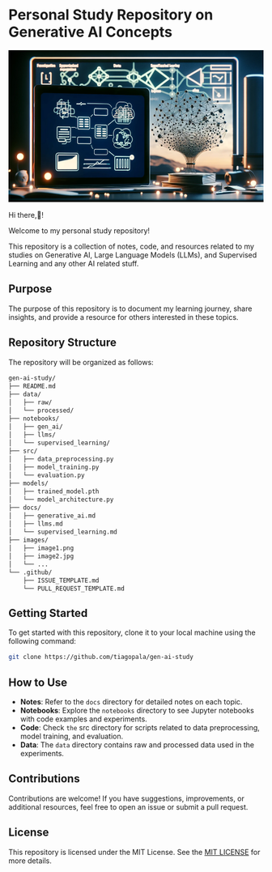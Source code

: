 # Personal Study Repository on Generative AI Concepts

<img src="images/gen_ai_readme_image.webp" alt="Gen AI Image" height="300">

Hi there,👋!

Welcome to my personal study repository!

This repository is a collection of notes, code, and resources related to my studies on Generative AI, Large Language Models (LLMs), and Supervised Learning and any other AI related stuff.

## Purpose
The purpose of this repository is to document my learning journey, share insights, and provide a resource for others interested in these topics.

## Repository Structure

The repository will be organized as follows:

```
gen-ai-study/
├── README.md
├── data/
│   ├── raw/
│   └── processed/
├── notebooks/
│   ├── gen_ai/
│   ├── llms/
│   └── supervised_learning/
├── src/
│   ├── data_preprocessing.py
│   ├── model_training.py
│   └── evaluation.py
├── models/
│   ├── trained_model.pth
│   └── model_architecture.py
├── docs/
│   ├── generative_ai.md
│   ├── llms.md
│   └── supervised_learning.md
├── images/
│   ├── image1.png
│   ├── image2.jpg
│   └── ...
└── .github/
    ├── ISSUE_TEMPLATE.md
    └── PULL_REQUEST_TEMPLATE.md
```

## Getting Started
To get started with this repository, clone it to your local machine using the following command:

```bash
git clone https://github.com/tiagopala/gen-ai-study
```

## How to Use
- **Notes**: Refer to the `docs` directory for detailed notes on each topic.
- **Notebooks**: Explore the `notebooks` directory to see Jupyter notebooks with code examples and experiments.
- **Code**: Check `the` src directory for scripts related to data preprocessing, model training, and evaluation.
- **Data**: The `data` directory contains raw and processed data used in the experiments.

## Contributions
Contributions are welcome! If you have suggestions, improvements, or additional resources, feel free to open an issue or submit a pull request.

## License
This repository is licensed under the MIT License. See the [MIT LICENSE](https://opensource.org/licenses/MIT) for more details.